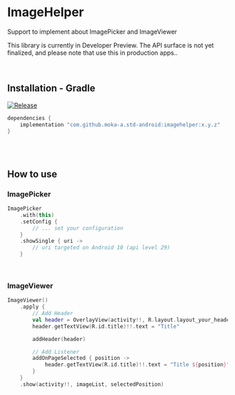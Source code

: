 # ImageHelper

Support to implement about ImagePicker and ImageViewer

This library is currently in Developer Preview. The API surface is not yet finalized, and please note that use this in production apps..

<br>

## Installation - Gradle
[![Release](https://jitpack.io/v/moka-a/mokaroid.svg)](https://jitpack.io/moka-a/mokaroid)

```gradle
dependencies {
    implementation "com.github.moka-a.std-android:imagehelper:x.y.z"
}

```
<br>
<br>

## How to use

### ImagePicker

```kotlin
ImagePicker
    .with(this)
    .setConfig {
        // ... set your configuration
    }
    .showSingle { uri ->
        // uri targeted on Android 10 (api level 29)
    }
```


<br>

### ImageViewer

```kotlin
ImageViewer()
    .apply {
        // Add Header
        val header = OverlayView(activity!!, R.layout.layout_your_header)
        header.getTextView(R.id.title)!!.text = "Title"

        addHeader(header)

        // Add Listener
        addOnPageSelected { position ->
            header.getTextView(R.id.title)!!.text = "Title ${position}"
        }
    }
    .show(activity!!, imageList, selectedPosition)
```
